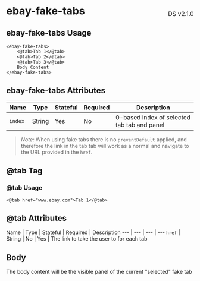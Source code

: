 <h1 style='display: flex; justify-content: space-between; align-items: center;'>
    <span>
        ebay-fake-tabs
    </span>
    <span style='font-weight: normal; font-size: medium; margin-bottom: -15px;'>
        DS v2.1.0
    </span>
</h1>

## ebay-fake-tabs Usage

```marko
<ebay-fake-tabs>
    <@tab>Tab 1</@tab>
    <@tab>Tab 2</@tab>
    <@tab>Tab 3</@tab>
    Body Content
</ebay-fake-tabs>
```

## ebay-fake-tabs Attributes

Name | Type | Stateful | Required | Description
--- | --- | --- | --- | ---
`index` | String | Yes | No | 0-based index of selected tab tab and panel

> *Note:* When using fake tabs there is no `preventDefault` applied, and therefore the link in the tab tab will work as a normal and navigate to the URL provided in the `href`.

## @tab Tag

### @tab Usage

```marko
<@tab href="www.ebay.com">Tab 1</@tab>
```

## @tab Attributes

Name | Type | Stateful | Required | Description
--- | --- | --- | ---
`href` | String | No | Yes | The link to take the user to for each tab

## Body

The body content will be the visible panel of the current "selected" fake tab
